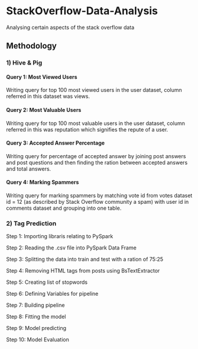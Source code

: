 # StackOverflow-Data-Analysis
Analysing certain aspects of the stack overflow data

## Methodology

### 1) Hive & Pig
  #### Query 1: Most Viewed Users
  Writing query for top 100 most viewed users in the user dataset, column referred in this dataset was views.

  #### Query 2: Most Valuable Users
  Writing query for top 100 most valuable users in the user dataset, column referred in this was reputation which signifies the repute     of a user.

  #### Query 3: Accepted Answer Percentage
  Writing query for percentage of accepted answer by joining post answers and post questions and then finding the ration between           accepted answers and total answers.  

  #### Query 4: Marking Spammers
  Writing query for marking spammers by matching vote id from votes dataset id = 12 (as described by Stack Overflow community a spam)     with   user id in comments dataset and grouping into one table.

### 2) Tag Prediction
  Step 1: Importing libraris relating to PySpark
  
  Step 2: Reading the .csv file into PySpark Data Frame
  
  Step 3: Splitting the data into train and test with a ration of 75:25
  
  Step 4: Removing HTML tags from posts using BsTextExtractor
  
  Step 5: Creating list of stopwords
  
  Step 6: Defining Variables for pipeline
  
  Step 7: Building pipeline
  
  Step 8: Fitting the model
  
  Step 9: Model predicting
  
  Step 10: Model Evaluation
  

